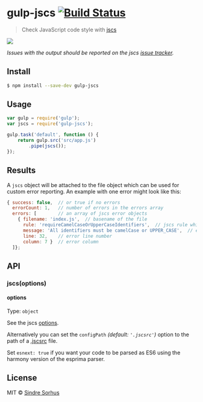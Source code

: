 # gulp-jscs [![Build Status](https://travis-ci.org/jscs-dev/gulp-jscs.svg?branch=master)](https://travis-ci.org/jscs-dev/gulp-jscs)

> Check JavaScript code style with [jscs](https://github.com/jscs-dev/node-jscs)

![](screenshot.png)

*Issues with the output should be reported on the jscs [issue tracker](https://github.com/jscs-dev/node-jscs/issues).*


## Install

```sh
$ npm install --save-dev gulp-jscs
```


## Usage

```js
var gulp = require('gulp');
var jscs = require('gulp-jscs');

gulp.task('default', function () {
	return gulp.src('src/app.js')
		.pipe(jscs());
});
```


## Results

A `jscs` object will be attached to the file object which can be used for custom error reporting. An example with one error might look like this:

```js
{ success: false,  // or true if no errors
  errorCount: 1,   // number of errors in the errors array
  errors: [        // an array of jscs error objects
    { filename: 'index.js',  // basename of the file
      rule: 'requireCamelCaseOrUpperCaseIdentifiers',  // jscs rule which triggered the error
      message: 'All identifiers must be camelCase or UPPER_CASE',  // error message returned by the rule
      line: 32,    // error line number
      column: 7 }  // error column
  ]};
```

## API

### jscs(options)

#### options

Type: `object`

See the jscs [options](https://github.com/jscs-dev/node-jscs#options).

Alternatively you can set the `configPath` *(default: `'.jscsrc'`)* option to the path of a [.jscsrc](https://github.com/jscs-dev/node-jscs#configuration) file.

Set `esnext: true` if you want your code to be parsed as ES6 using the harmony
version of the esprima parser.


## License

MIT © [Sindre Sorhus](http://sindresorhus.com)
